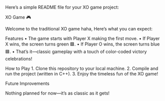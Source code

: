 Here’s a simple README file for your XO game project:

XO Game 🎮

Welcome to the traditional XO game haha, Here’s what you can expect:

Features
	•	The game starts with Player X making the first move.
	•	If Player X wins, the screen turns green 🟩.
	•	If Player O wins, the screen turns blue 🟦.
	•	That’s it—classic gameplay with a touch of color-coded victory celebrations!

How to Play
	1.	Clone this repository to your local machine.
	2.	Compile and run the project (written in C++).
	3.	Enjoy the timeless fun of the XO game!

Future Improvements

Nothing planned for now—it’s as classic as it gets!

